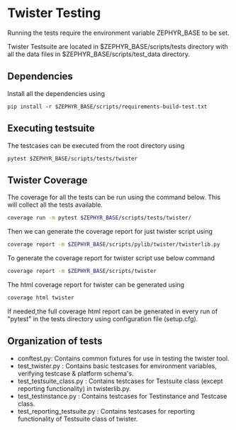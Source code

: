 # Twister Testing

Running the tests require the environment variable ZEPHYR_BASE to be set.

Twister Testsuite are located in $ZEPHYR_BASE/scripts/tests directory with all the data files in $ZEPHYR_BASE/scripts/test_data directory.

## Dependencies

Install all the dependencies using

```
pip install -r $ZEPHYR_BASE/scripts/requirements-build-test.txt
```

## Executing testsuite

The testcases can be executed from the root directory using

```
pytest $ZEPHYR_BASE/scripts/tests/twister
```

## Twister Coverage

The coverage for all the tests can be run using the command below. This will collect all the tests available.

```bash
coverage run -m pytest $ZEPHYR_BASE/scripts/tests/twister/
```

Then we can generate the coverage report for just twister script using

```bash
coverage report -m $ZEPHYR_BASE/scripts/pylib/twister/twisterlib.py
```

To generate the coverage report for twister script use below command

```bash
coverage report -m $ZEPHYR_BASE/scripts/twister
```

The html coverage report for twister can be generated using

```bash
coverage html twister
```

If needed,the full coverage html report can be generated in every run of "pytest" in the tests directory using configuration file (setup.cfg).

## Organization of tests

- conftest.py: Contains common fixtures for use in testing the twister tool.
- test_twister.py : Contains basic testcases for environment variables, verifying testcase & platform schema's.
- test_testsuite_class.py : Contains testcases for Testsuite class (except reporting functionality) in twisterlib.py.
- test_testinstance.py : Contains testcases for Testinstance and Testcase class.
- test_reporting_testsuite.py : Contains testcases for reporting functionality of Testsuite class of twister.
